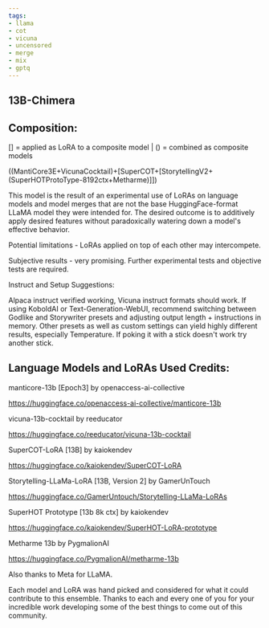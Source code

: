 ```yaml
---
tags:
- llama
- cot
- vicuna
- uncensored
- merge
- mix
- gptq
---
```


## 13B-Chimera

## Composition:
[] = applied as LoRA to a composite model | () = combined as composite models

((MantiCore3E+VicunaCocktail)+[SuperCOT+[StorytellingV2+(SuperHOTProtoType-8192ctx+Metharme)]])

This model is the result of an experimental use of LoRAs on language models and model merges that are not the base HuggingFace-format LLaMA model they were intended for.
The desired outcome is to additively apply desired features without paradoxically watering down a model's effective behavior.

Potential limitations - LoRAs applied on top of each other may intercompete.

Subjective results - very promising. Further experimental tests and objective tests are required.

Instruct and Setup Suggestions:

Alpaca instruct verified working, Vicuna instruct formats should work.
If using KoboldAI or Text-Generation-WebUI, recommend switching between Godlike and Storywriter presets and adjusting output length + instructions in memory.
Other presets as well as custom settings can yield highly different results, especially Temperature.
If poking it with a stick doesn't work try another stick.

## Language Models and LoRAs Used Credits:

manticore-13b [Epoch3] by openaccess-ai-collective

https://huggingface.co/openaccess-ai-collective/manticore-13b

vicuna-13b-cocktail by reeducator

https://huggingface.co/reeducator/vicuna-13b-cocktail

SuperCOT-LoRA [13B] by kaiokendev

https://huggingface.co/kaiokendev/SuperCOT-LoRA

Storytelling-LLaMa-LoRA [13B, Version 2] by GamerUnTouch

https://huggingface.co/GamerUntouch/Storytelling-LLaMa-LoRAs

SuperHOT Prototype [13b 8k ctx] by kaiokendev

https://huggingface.co/kaiokendev/SuperHOT-LoRA-prototype

Metharme 13b by PygmalionAI

https://huggingface.co/PygmalionAI/metharme-13b

Also thanks to Meta for LLaMA.

Each model and LoRA was hand picked and considered for what it could contribute to this ensemble.
Thanks to each and every one of you for your incredible work developing some of the best things
to come out of this community.